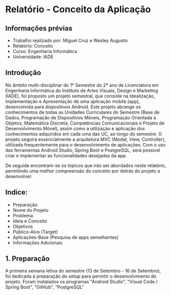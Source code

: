# Relatório - Conceito da Aplicação

## Informações prévias

* Trabalho realizado por: Miguel Cruz e Wesley Augusto
* Relatório: Conceito
* Curso: Engenharia Informática
* Universidade: IADE

## Introdução

No âmbito multi-disciplinar do 1º Semestre do 2º ano de Licenciatura em Engenharia Informática do Instituto de Artes Visuais, Design e Marketing (IADE), foi proposto um projeto semestral, que consiste na Idealização, Implementação e Apresentação de uma aplicação mobile (app), desenvolvida para dispositivos Android. 
Este projeto abrange os conhecimentos de todas as Unidades Curriculares do Semestre (Base de Dados, Programação de Dispositivos Móveis, Programação Orientada a Objetos, Matemática Discreta, Competências Comunicacionais e Projeto de Desenvolvimento Móvel), assim como a utilização e aplicação dos conhecimentos adquiridos em cada uma das UC, ao longo do semestre. 
O projeto seguirá essencialmente a arquitetura MVC (Model, View, Controller), utilizada frequentemente para o desenvolvimento de aplicações. Com o uso das ferramentas Android Studio, Spring Boot e PostgreSQL, será possivel criar e implementar as funcionalidades desejadas da app. 

De seguida encontram-se os tópicos que irão ser abordados neste relatório, permitindo uma melhor compreensão do conceito por detrás do projeto a desenvolver:

## Indice:

* Preparação
* Nome do Projeto
* Problema
* Ideia e Conceito
* Objetivos
* Público-Alvo (Target)
* Aplicações-Base (Pesquisa de apps semelhantes)
* Informações Adicionais

## 1. Preparação

A primeira semana letiva do semestre (13 de Setembro - 16 de Setembro), foi dedicada á preparação do setup para permitir o desenvolvimento do projeto. Foram instalados os programas "Android Studio", "Visual Code / Spring Boot", "GitHub", "PostgreSQL"

